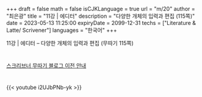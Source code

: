 +++
draft = false
math = false
isCJKLanguage = true
url = "m/20"
author = "최은광"
title = "11강 | 에디터"
description = "다양한 개체의 입력과 편집 (115쪽)"
date = 2023-05-13 11:25:00
expiryDate = 2099-12-31
techs = ["Literature & Latte/ Scrivener"]
languages = "한국어"
+++

11강 | 에디터 – 다양한 개체의 입력과 편집 (무따기 115쪽)

<!--more--> 

#

[스크리브너 무따기 블로그 이전 안내](../../docs/scrivener/newsroom/scrivener-notice-01/)

#

<script async src="https://pagead2.googlesyndication.com/pagead/js/adsbygoogle.js?client=ca-pub-2618164900782657"
     crossorigin="anonymous"></script>
<ins class="adsbygoogle"
     style="display:block"
     data-ad-format="autorelaxed"
     data-ad-client="ca-pub-2618164900782657"
     data-ad-slot="3789799679"></ins>
<script>
     (adsbygoogle = window.adsbygoogle || []).push({});
</script>

#

{{< youtube i2UJbPNb-yk >}}

#